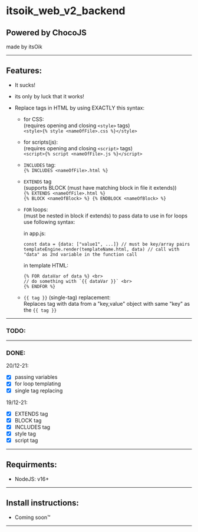 # itsoik_web_v2_backend

## Powered by ChocoJS

made by itsOik

---

## Features:

-   It sucks!
-   its only by luck that it works!
-   Replace tags in HTML by using EXACTLY this syntax:

    -   for CSS: <br>
        (requires opening and closing `<style>` tags)<br>
        `<style>{% style <nameOfFile>.css %}</style>`
    -   for scripts(js): <br>
        (requires opening and closing `<script>` tags)<br>
        `<script>{% script <nameOfFile>.js %}</script>`
    -   `INCLUDES` tag: <br>
        `{% INCLUDES <nameOfFile>.html %}`
    -   `EXTENDS` tag <br>(supports BLOCK (must have matching block in file it extends)) <br>
        `{% EXTENDS <nameOfFile>.html %}`<br>
        `{% BLOCK <nameOfBlock> %} {% ENDBLOCK <nameOfBlock> %}`
    -   `FOR` loops: <br>
        (must be nested in block if extends)
        to pass data to use in for loops use following syntax: <br>

        in app.js:

        ```
        const data = {data: ["value1", ...]} // must be key/array pairs
        templateEngine.render(templateName.html, data) // call with "data" as 2nd variable in the function call

        ```

        in template HTML:

        
            {% FOR dataVar of data %} <br>
            // do something with `{{ dataVar }}` <br>
            {% ENDFOR %}

        

    -   `{{ tag }}` (single-tag) replacement: <br>
        Replaces tag with data from a "key,value" object with same "key" as the `{{ tag }}`

---

### TODO:

---

### DONE:

20/12-21:

-   [x] passing variables
-   [x] for loop templating
-   [x] single tag replacing

19/12-21:

-   [x] EXTENDS tag
-   [x] BLOCK tag
-   [x] INCLUDES tag
-   [x] style tag
-   [x] script tag

---

## Requirments:

-   NodeJS: v16+

---

## Install instructions:

-   Coming soon™

---
